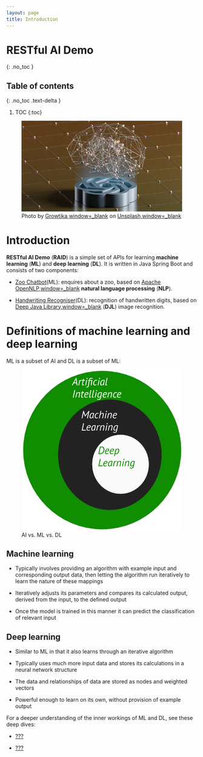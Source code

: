 ```yaml
---
layout: page
title: Introduction
---
```


# RESTful AI Demo
{: .no_toc }

## Table of contents
{: .no_toc .text-delta }

1. TOC
{:toc}

<figure>
<img src="brain.jpg" alt="Brain neural network" />
<figcaption>Photo by <a href="https://unsplash.com/@growtika">Growtika,window=_blank</a> 
on <a href="https://unsplash.com/photos/f0JGorLOkw0">Unsplash,window=_blank</a>
</figcaption>
</figure>

# Introduction

**RESTful AI Demo** (**RAID**) is a simple set of APIs for learning
**machine learning** (**ML**) and **deep learning** (**DL**). It is
written in Java Spring Boot and consists of two components:

-   [Zoo Chatbot](#zoo-chatbot-component::zoo-chatbot-intro.adoc)(ML):
    enquires about a zoo, based on [Apache
    OpenNLP,window=\_blank](https://opennlp.apache.org) **natural
    language processing** (**NLP**).

-   [Handwriting
    Recogniser](#handwriting-recogniser-component::handwriting-recogniser-intro.adoc)(DL):
    recognition of handwritten digits, based on [Deep Java
    Library,window=\_blank](https://djl.ai) (**DJL**) image recognition.

# Definitions of machine learning and deep learning

ML is a subset of AI and DL is a subset of ML:

<figure>
<img src="ai-ml-dl.png" alt="AI vs ML vs DL" />
<figcaption>AI vs. ML vs. DL</figcaption>
</figure>

## Machine learning

-   Typically involves providing an algorithm with example input and
    corresponding output data, then letting the algorithm run
    iteratively to learn the nature of these mappings

-   Iteratively adjusts its parameters and compares its calculated
    output, derived from the input, to the defined output

-   Once the model is trained in this manner it can predict the
    classification of relevant input

## Deep learning

-   Similar to ML in that it also learns through an iterative algorithm

-   Typically uses much more input data and stores its calculations in a
    neural network structure

-   The data and relationships of data are stored as nodes and weighted
    vectors

-   Powerful enough to learn on its own, without provision of example
    output

For a deeper understanding of the inner workings of ML and DL, see these
deep dives:

-   [???](#zoo-chatbot-component::zoo-chatbot-deep-dive.adoc)

-   [???](#handwriting-recogniser-component::handwriting-recogniser-deep-dive.adoc)
